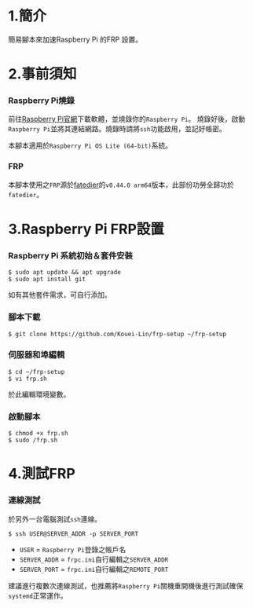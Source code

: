 # 1.簡介
簡易腳本來加速Raspberry Pi 的FRP 設置。

# 2.事前須知

### Raspberry Pi燒錄
前往[Raspberry Pi官網](https://www.raspberrypi.com/software/)下載軟體，並燒錄你的`Raspberry Pi`。
燒錄好後，啟動`Raspberry Pi`並將其連結網路。燒錄時請將`ssh`功能啟用，並記好帳密。

本腳本適用於`Raspberry Pi OS Lite (64-bit)`系統。

### FRP
本腳本使用之`FRP`源於[fatedier](https://github.com/fatedier//frp/releases/)的`v0.44.0 arm64`版本，此部份功勞全歸功於`fatedier`。

# 3.Raspberry Pi FRP設置

### Raspberry Pi 系統初始＆套件安裝
```
$ sudo apt update && apt upgrade
$ sudo apt install git
```

如有其他套件需求，可自行添加。

### 腳本下載 
```
$ git clone https://github.com/Kouei-Lin/frp-setup ~/frp-setup
```

### 伺服器和埠編輯
```
$ cd ~/frp-setup
$ vi frp.sh
```
於此編輯環境變數。

### 啟動腳本
```
$ chmod +x frp.sh
$ sudo /frp.sh
```

# 4.測試FRP

### 連線測試
於另外一台電腦測試`ssh`連線。

```
$ ssh USER@SERVER_ADDR -p SERVER_PORT
```

- `USER` = `Raspberry Pi`登錄之帳戶名
- `SERVER_ADDR` = `frpc.ini`自行編輯之`SERVER_ADDR`
- `SERVER_PORT` = `frpc.ini`自行編輯之`REMOTE_PORT`

建議進行複數次連線測試，也推薦將`Raspberry Pi`關機重開機後進行測試確保`systemd`正常運作。
